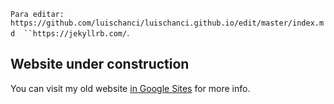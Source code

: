 ` Para editar: https://github.com/luischanci/luischanci.github.io/edit/master/index.md 
``https://jekyllrb.com/
`.
## Website under construction

You can visit my old website [in Google Sites](https://sites.google.com/site/davidchanci/) for more info.
